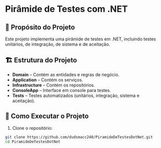 # Pirâmide de Testes com .NET

## 📌 Propósito do Projeto
Este projeto implementa uma pirâmide de testes em .NET, incluindo testes unitários, de integração, de sistema e de aceitação.

## 🏗️ Estrutura do Projeto
- **Domain** – Contém as entidades e regras de negócio.
- **Application** – Contém os serviços.
- **Infrastructure** – Contém os repositórios.
- **ConsoleApp** – Interface em console para testes.
- **Tests** – Testes automatizados (unitários, integração, sistema e aceitação).

## 🚀 Como Executar o Projeto
1. Clone o repositório:  
```bash
git clone https://github.com/dudsmacc240/PiramideDeTestesDotNet.git
cd PiramideDeTestesDotNet
